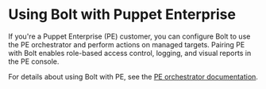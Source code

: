 # Using Bolt with Puppet Enterprise

If you're a Puppet Enterprise (PE) customer, you can configure Bolt to use the
PE orchestrator and perform actions on managed targets. Pairing PE with Bolt
enables role-based access control, logging, and visual reports in the
PE console.

For details about using Bolt with PE, see the [PE orchestrator
documentation](https://puppet.com/docs/pe/latest/bolt_configure_orchestrator.html).
